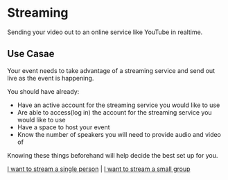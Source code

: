 # Streaming

Sending your video out to an online service like YouTube in realtime.

## Use Casae

Your event needs to take advantage of a streaming service and send out live as the event is happening.

You should have already:

* Have an active account for the streaming service you would like to use
* Are able to access(log in) the account for the streaming service you would like to use
* Have a space to host your event
* Know the number of speakers you will need to provide audio and video of

Knowing these things beforehand will help decide the best set up for you.

[I want to stream a single person](setups/streaming/single-person) | [I want to stream a small group](setups/streaming/small-group)
